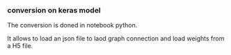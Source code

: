 ### conversion on keras model
The conversion is doned in notebook python.

It allows to load an json file to laod graph connection and load weights from a H5 file.



